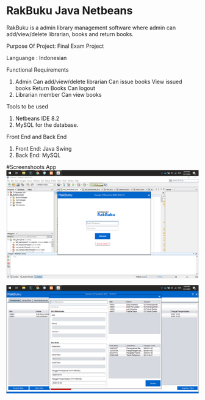 # RakBuku Java Netbeans
 
RakBuku is a admin library management software where admin can add/view/delete librarian, books and return books.

Purpose Of Project: Final Exam Project

Languange : Indonesian

Functional Requirements
1. Admin
  Can add/view/delete librarian
  Can issue books
  View issued books
  Return Books
  Can logout 
2. Librarian member
   Can view books
   
Tools to be used
1. Netbeans IDE 8.2
2. MySQL for the database.

Front End and Back End
1. Front End: Java Swing
2. Back End: MySQL
 
 #Screenshoots App
 ![Gambar1](https://github.com/diazamaliana/RakBuku_Java-Netbeans/blob/main/dokumen/Screenshot%20(283).png)

 ![Gambar2](https://github.com/diazamaliana/RakBuku_Java-Netbeans/blob/main/dokumen/Screenshot%20(286).png)





